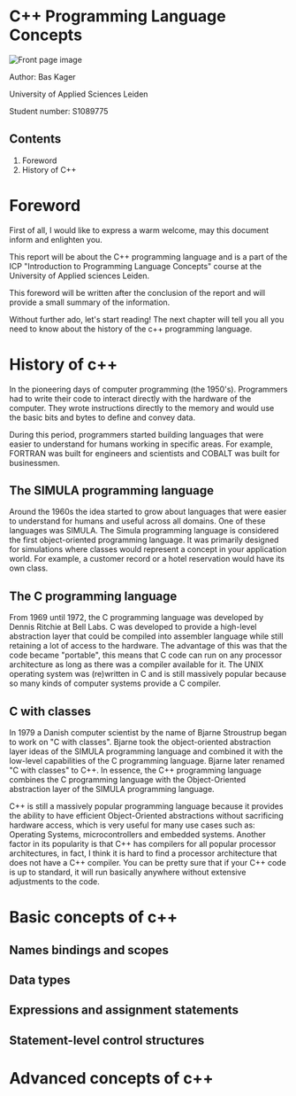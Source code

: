 # C++ Programming Language Concepts

![Front page image](https://lh3.googleusercontent.com/-sgizXxYbUmw/VgfUaghisiI/AAAAAAAAIDs/XJtkzAF2akA/w530-h397-n/df06b5f4-0670-4241-9e5e-fa8fde7787ba)

Author: Bas Kager

University of Applied Sciences Leiden

Student number: S1089775

## Contents
1. Foreword
2. History of C++

# Foreword
First of all, I would like to express a warm welcome, may this document inform and enlighten you.

This report will be about the C++ programming language and is a part of the ICP "Introduction to Programming Language Concepts"  course at the University of Applied sciences Leiden.

This foreword will be written after the conclusion of the report and will provide a small summary of the information.

Without further ado, let's start reading! The next chapter will tell you all you need to know about the history of the c++ programming language.

# History of c++
In the pioneering days of computer programming (the 1950's). Programmers had to write their code to interact directly with the hardware of the computer. They wrote instructions directly to the memory and would use the basic bits and bytes to define and convey data.

During this period, programmers started building languages that were easier to understand for humans working in specific areas. For example, FORTRAN was built for engineers and scientists and COBALT was built for businessmen.

## The SIMULA programming language
Around the 1960s the idea started to grow about languages that were easier to understand for humans and useful across all domains. One of these languages was SIMULA. The Simula programming language is considered the first object-oriented programming language. It was primarily designed for simulations where classes would represent a concept in your application world. For example, a customer record or a hotel reservation would have its own class.

## The C programming language
From 1969 until 1972, the C programming language was developed by Dennis Ritchie at Bell Labs. C was developed to provide a high-level abstraction layer that could be compiled into assembler language while still retaining a lot of access to the hardware. The advantage of this was that the code became "portable", this means that C code can run on any processor architecture as long as there was a compiler available for it. The UNIX operating system was (re)written in C and is still massively popular because so many kinds of computer systems provide a C compiler.

## C with classes
In 1979 a Danish computer scientist by the name of Bjarne Stroustrup began to work on "C with classes". Bjarne took the object-oriented abstraction layer ideas of the SIMULA programming language and combined it with the low-level capabilities of the C programming language. Bjarne later renamed "C with classes" to C++. In essence, the C++ programming language combines the C programming language with the Object-Oriented abstraction layer of the SIMULA programming language.

C++ is still a massively popular programming language because it provides the ability to have efficient Object-Oriented abstractions without sacrificing hardware access, which is very useful for many use cases such as: Operating Systems, microcontrollers and embedded systems. Another factor in its popularity is that C++ has compilers for all popular processor architectures, in fact, I think it is hard to find a processor architecture that does not have a C++ compiler. You can be pretty sure that if your C++ code is up to standard, it will run basically anywhere without extensive adjustments to the code.

# Basic concepts of c++
## Names bindings and scopes

## Data types

## Expressions and assignment statements

## Statement-level control structures

# Advanced concepts of c++
